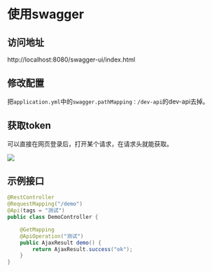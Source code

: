 # 使用swagger

## 访问地址
http://localhost:8080/swagger-ui/index.html

## 修改配置
把`application.yml`中的`swagger.pathMapping：/dev-api`的dev-api去掉。

## 获取token
可以直接在网页登录后，打开某个请求，在请求头就能获取。

![](http://cdn.qiniu.liyansheng.top/img/20240723164257.png)

## 示例接口
```java
@RestController
@RequestMapping("/demo")
@Api(tags = "测试")
public class DemoController {

    @GetMapping
    @ApiOperation("测试")
    public AjaxResult demo() {
        return AjaxResult.success("ok");
    }
}
```